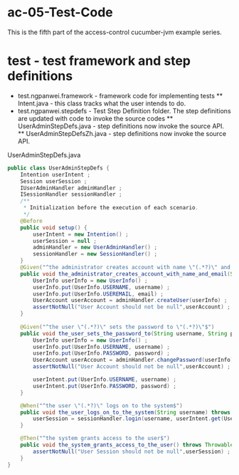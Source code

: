 ac-05-Test-Code
===============

This is the fifth part of the access-control cucumber-jvm example series.

# test - test framework and step definitions
* test.ngpanwei.framework - framework code for implementing tests
** Intent.java - this class tracks what the user intends to do.
* test.ngpanwei.stepdefs - Test Step Definition folder. The step definitions are updated with code to invoke the source codes
** UserAdminStepDefs.java - step definitions now invoke the source API.
** UserAdminStepDefsZh.java - step definitions now invoke the source API.

UserAdminStepDefs.java
````java
public class UserAdminStepDefs {
	Intention userIntent ;
	Session userSession ;
	IUserAdminHandler adminHandler ;
	ISessionHandler sessionHandler ;
	/**
	 * Initialization before the execution of each scenario.
	 */
	@Before 
	public void setup() {
		userIntent = new Intention() ;
		userSession = null ;
		adminHandler = new UserAdminHandler() ;
		sessionHandler = new SessionHandler() ;
	}
	@Given("^the administrator creates account with name \"(.*?)\" and email \"(.*?)\"$")
	public void the_administrator_creates_account_with_name_and_email(String username, String email) throws Throwable {
		UserInfo userInfo = new UserInfo() ;
		userInfo.put(UserInfo.USERNAME, username) ;
		userInfo.put(UserInfo.USEREMAIL, email) ;
		UserAccount userAccount = adminHandler.createUser(userInfo) ;
		assertNotNull("User Account should not be null",userAccount) ;
	}
	
	@Given("^the user \"(.*?)\" sets the password to \"(.*?)\"$")
	public void the_user_sets_the_password_to(String username, String password) throws Throwable {
		UserInfo userInfo = new UserInfo() ;
		userInfo.put(UserInfo.USERNAME, username) ;
		userInfo.put(UserInfo.PASSWORD, password) ;
		UserAccount userAccount = adminHandler.changePassword(userInfo) ;
		assertNotNull("User Account should not be null",userAccount) ;

		userIntent.put(UserInfo.USERNAME, username) ;
		userIntent.put(UserInfo.PASSWORD, password) ;
	}

	@When("^the user \"(.*?)\" logs on to the system$")
	public void the_user_logs_on_to_the_system(String username) throws Throwable {
		userSession = sessionHandler.login(username, userIntent.get(UserInfo.PASSWORD)) ;
	}

	@Then("^the system grants access to the user$")
	public void the_system_grants_access_to_the_user() throws Throwable {
		assertNotNull("User Session should not be null",userSession) ;
	}
}
````